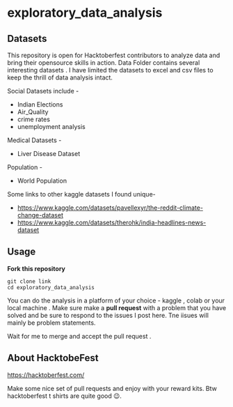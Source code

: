 # exploratory_data_analysis

## Datasets
This repository is open for Hacktoberfest contributors to analyze data  and bring their opensource skills in action.
Data Folder contains several interesting datasets . I have limited the datasets to excel and csv files to keep the thrill of data analysis intact.

Social Datasets include -

- Indian Elections
- Air_Quality
- crime rates
- unemployment analysis


Medical Datasets -
- Liver Disease Dataset

Population -
- World Population


Some links to other kaggle datasets I found unique-
- https://www.kaggle.com/datasets/pavellexyr/the-reddit-climate-change-dataset
- https://www.kaggle.com/datasets/therohk/india-headlines-news-dataset

## Usage

**Fork this repository**

```
git clone link
cd exploratory_data_analysis

```

You can do the analysis in a platform of your choice - kaggle , colab or your local machine . Make sure make a **pull request** with a problem that you have solved and be sure to respond to the issues I post here. Tne iisues will mainly be problem statements. 

Wait for me to merge and accept the pull request . 

## About HacktobeFest

https://hacktoberfest.com/

Make some nice set of pull requests and enjoy with your reward kits. Btw hacktoberfest t shirts are quite good 😉.


